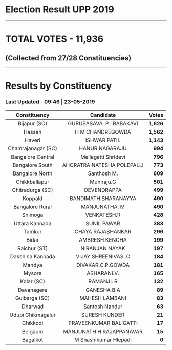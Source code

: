 # Election Result UPP 2019

---
# TOTAL VOTES - 11,936 
## (Collected from 27/28 Constituencies) 


---
# Results by Constituency 

### Last Updated - 09:46 | 23-05-2019 


|   Constituency   |        Candidate         |  Votes  |
|:----------------:|:------------------------:|--------:|
|   Bijapur (SC)   | GURUBASAVA. P . RABAKAVI |**1,626**|
|      Hassan      |     H M CHANDREGOWDA     |**1,562**|
|      Haveri      |       ISHWAR PATIL       |**1,143**|
|Chamrajanagar (SC)|      HANUR NAGARAJU      |  **994**|
|Bangalore Central |   Mellegatti Shridevi    |  **796**|
| Bangalore South  |AHORATRA NATESHA POLEPALLI|  **773**|
| Bangalore North  |       Santhosh M.        |  **609**|
|  Chikkballapur   |        Muniraju.G        |  **501**|
| Chitradurga (SC) |       DEVENDRAPPA        |  **499**|
|     Koppald      |   BANDIMATH SHARANAYYA   |  **490**|
| Bangalore Rural  |      MANJUNATHA. M       |  **490**|
|     Shimoga      |       VENKATESH.R        |  **428**|
|  Uttara Kannada  |       SUNIL PAWAR        |  **383**|
|      Tumkur      |    CHAYA RAJASHANKAR     |  **296**|
|      Bidar       |      AMBRESH KENCHA      |  **199**|
|   Raichur (ST)   |      NIRANJAN NAYAK      |  **197**|
| Dakshina Kannada |   VIJAY SHREENIVAS .C    |  **184**|
|      Mandya      |    DIVAKAR.C.P.GOWDA     |  **181**|
|      Mysore      |       ASHARANI.V.        |  **165**|
|    Kolar (SC)    |        RAMANJI. R        |  **132**|
|    Davanagere    |       GANESHA B A        |   **89**|
|  Gulbarga (SC)   |      MAHESH LAMBANI      |   **83**|
|     Dharwad      |      Santosh Nandur      |   **63**|
|Udupi Chikmagalur |      SURESH KUNDER       |   **21**|
|     Chikkodi     |  PRAVEENKUMAR BALIGATTI  |   **17**|
|     Belgaum      | MANJUNATH H RAJAPPANAVAR |   **15**|
|     Bagalkot     |  M Shashikumar Hlepadi   |    **0**|


<script async src='https://www.googletagmanager.com/gtag/js?id=UA-138371535-2'></script><script>window.dataLayer = window.dataLayer || [];function gtag(){dataLayer.push(arguments);}gtag('js', new Date());gtag('config', 'UA-138371535-2');</script>